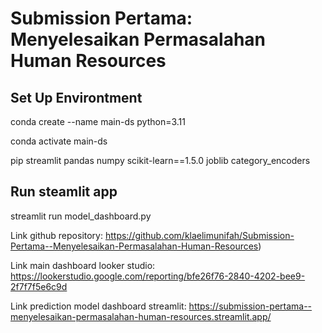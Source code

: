 # Submission Pertama: Menyelesaikan Permasalahan Human Resources

## Set Up Environtment

conda create --name main-ds python=3.11

conda activate main-ds

pip streamlit pandas numpy scikit-learn==1.5.0 joblib category_encoders

## Run steamlit app

streamlit run model_dashboard.py

Link github repository: https://github.com/klaelimunifah/Submission-Pertama--Menyelesaikan-Permasalahan-Human-Resources)

Link main dashboard looker studio: https://lookerstudio.google.com/reporting/bfe26f76-2840-4202-bee9-2f7f7f5e6c9d

Link prediction model dashboard streamlit: https://submission-pertama--menyelesaikan-permasalahan-human-resources.streamlit.app/
 

